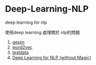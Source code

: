 Deep-Learning-NLP
==================

deep learning for nlp

使用deep learning 處理關於 nlp的問題

1. [gesim]
2. [word2vec]
3. [testdata]
4. [Deep Learning for NLP (without Magic)]


[gesim]: http://radimrehurek.com/gensim/index.html
[word2vec]: https://code.google.com/p/word2vec/
[testdata]: http://mattmahoney.net/dc/textdata.html
[Deep Learning for NLP (without Magic)]: http://nlp.stanford.edu/courses/NAACL2013/